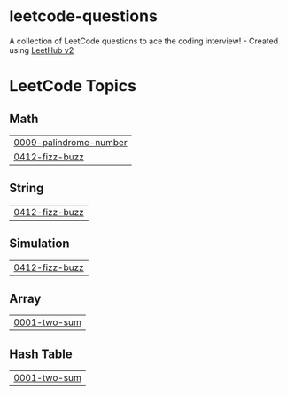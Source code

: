 # leetcode-questions
A collection of LeetCode questions to ace the coding interview! - Created using [LeetHub v2](https://github.com/arunbhardwaj/LeetHub-2.0)

<!---LeetCode Topics Start-->
# LeetCode Topics
## Math
|  |
| ------- |
| [0009-palindrome-number](https://github.com/naseef-nk/leetcode-questions/tree/master/0009-palindrome-number) |
| [0412-fizz-buzz](https://github.com/naseef-nk/leetcode-questions/tree/master/0412-fizz-buzz) |
## String
|  |
| ------- |
| [0412-fizz-buzz](https://github.com/naseef-nk/leetcode-questions/tree/master/0412-fizz-buzz) |
## Simulation
|  |
| ------- |
| [0412-fizz-buzz](https://github.com/naseef-nk/leetcode-questions/tree/master/0412-fizz-buzz) |
## Array
|  |
| ------- |
| [0001-two-sum](https://github.com/naseef-nk/leetcode-questions/tree/master/0001-two-sum) |
## Hash Table
|  |
| ------- |
| [0001-two-sum](https://github.com/naseef-nk/leetcode-questions/tree/master/0001-two-sum) |
<!---LeetCode Topics End-->